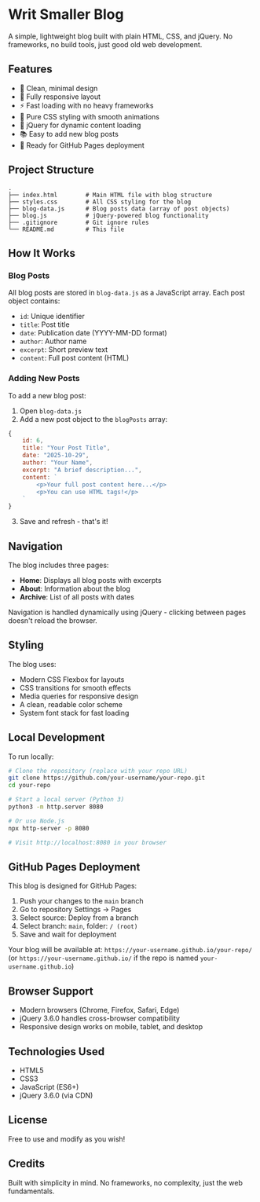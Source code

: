# Writ Smaller Blog

A simple, lightweight blog built with plain HTML, CSS, and jQuery. No frameworks, no build tools, just good old web development.

## Features

- 📝 Clean, minimal design
- 📱 Fully responsive layout
- ⚡ Fast loading with no heavy frameworks
- 🎨 Pure CSS styling with smooth animations
- 🔧 jQuery for dynamic content loading
- 📚 Easy to add new blog posts
- 🚀 Ready for GitHub Pages deployment

## Project Structure

```
.
├── index.html        # Main HTML file with blog structure
├── styles.css        # All CSS styling for the blog
├── blog-data.js      # Blog posts data (array of post objects)
├── blog.js           # jQuery-powered blog functionality
├── .gitignore        # Git ignore rules
└── README.md         # This file
```

## How It Works

### Blog Posts

All blog posts are stored in `blog-data.js` as a JavaScript array. Each post object contains:

- `id`: Unique identifier
- `title`: Post title
- `date`: Publication date (YYYY-MM-DD format)
- `author`: Author name
- `excerpt`: Short preview text
- `content`: Full post content (HTML)

### Adding New Posts

To add a new blog post:

1. Open `blog-data.js`
2. Add a new post object to the `blogPosts` array:

```javascript
{
    id: 6,
    title: "Your Post Title",
    date: "2025-10-29",
    author: "Your Name",
    excerpt: "A brief description...",
    content: `
        <p>Your full post content here...</p>
        <p>You can use HTML tags!</p>
    `
}
```

3. Save and refresh - that's it!

## Navigation

The blog includes three pages:

- **Home**: Displays all blog posts with excerpts
- **About**: Information about the blog
- **Archive**: List of all posts with dates

Navigation is handled dynamically using jQuery - clicking between pages doesn't reload the browser.

## Styling

The blog uses:

- Modern CSS Flexbox for layouts
- CSS transitions for smooth effects
- Media queries for responsive design
- A clean, readable color scheme
- System font stack for fast loading

## Local Development

To run locally:

```bash
# Clone the repository (replace with your repo URL)
git clone https://github.com/your-username/your-repo.git
cd your-repo

# Start a local server (Python 3)
python3 -m http.server 8080

# Or use Node.js
npx http-server -p 8080

# Visit http://localhost:8080 in your browser
```

## GitHub Pages Deployment

This blog is designed for GitHub Pages:

1. Push your changes to the `main` branch
2. Go to repository Settings → Pages
3. Select source: Deploy from a branch
4. Select branch: `main`, folder: `/ (root)`
5. Save and wait for deployment

Your blog will be available at: `https://your-username.github.io/your-repo/` (or `https://your-username.github.io/` if the repo is named `your-username.github.io`)

## Browser Support

- Modern browsers (Chrome, Firefox, Safari, Edge)
- jQuery 3.6.0 handles cross-browser compatibility
- Responsive design works on mobile, tablet, and desktop

## Technologies Used

- HTML5
- CSS3
- JavaScript (ES6+)
- jQuery 3.6.0 (via CDN)

## License

Free to use and modify as you wish!

## Credits

Built with simplicity in mind. No frameworks, no complexity, just the web fundamentals.